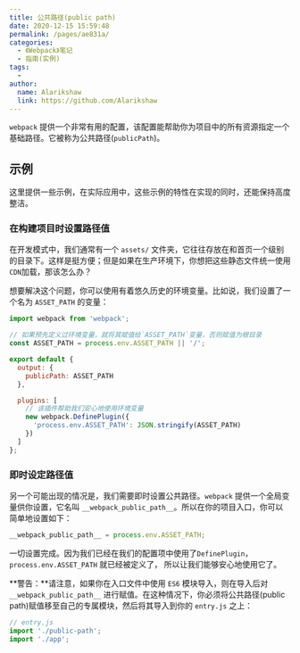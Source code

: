 ```yaml
---
title: 公共路径(public path)
date: 2020-12-15 15:59:48
permalink: /pages/ae831a/
categories:
  - 《Webpack》笔记
  - 指南(实例)
tags:
  - 
author: 
  name: Alarikshaw
  link: https://github.com/Alarikshaw
---
```


`webpack` 提供一个非常有用的配置，该配置能帮助你为项目中的所有资源指定一个基础路径。它被称为公共路径(`publicPath`)。

## 示例

这里提供一些示例，在实际应用中，这些示例的特性在实现的同时，还能保持高度整洁。

### 在构建项目时设置路径值

在开发模式中，我们通常有一个 `assets/` 文件夹，它往往存放在和首页一个级别的目录下。这样是挺方便；但是如果在生产环境下，你想把这些静态文件统一使用`CDN`加载，那该怎么办？

想要解决这个问题，你可以使用有着悠久历史的环境变量。比如说，我们设置了一个名为 `ASSET_PATH` 的变量：

```js
import webpack from 'webpack';

// 如果预先定义过环境变量，就将其赋值给`ASSET_PATH`变量，否则赋值为根目录
const ASSET_PATH = process.env.ASSET_PATH || '/';

export default {
  output: {
    publicPath: ASSET_PATH
  },

  plugins: [
    // 该插件帮助我们安心地使用环境变量
    new webpack.DefinePlugin({
      'process.env.ASSET_PATH': JSON.stringify(ASSET_PATH)
    })
  ]
};
```

### 即时设定路径值

另一个可能出现的情况是，我们需要即时设置公共路径。`webpack` 提供一个全局变量供你设置，它名叫 `__webpack_public_path__`。所以在你的项目入口，你可以简单地设置如下：

```js
__webpack_public_path__ = process.env.ASSET_PATH;
```

一切设置完成。因为我们已经在我们的配置项中使用了`DefinePlugin`， `process.env.ASSET_PATH` 就已经被定义了， 所以让我们能够安心地使用它了。

**警告：**请注意，如果你在入口文件中使用 `ES6` 模块导入，则在导入后对 `__webpack_public_path__` 进行赋值。在这种情况下，你必须将公共路径(public path)赋值移至自己的专属模块，然后将其导入到你的 `entry.js` 之上：

```js
// entry.js
import './public-path';
import './app';
```